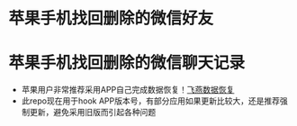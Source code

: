 # 苹果手机找回删除的微信好友
# 苹果手机找回删除的微信聊天记录
- 苹果用户非常推荐采用APP自己完成数据恢复！[飞燕数据恢复](https://apps.apple.com/cn/app/%E9%A3%9E%E7%87%95%E6%95%B0%E6%8D%AE%E6%81%A2%E5%A4%8D/id1485888820)
- 此repo现在用于hook APP版本号，有部分应用如果更新比较大，还是推荐强制更新，避免采用旧版而引起各种问题
